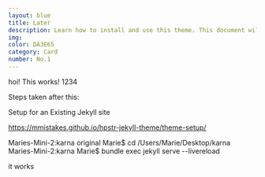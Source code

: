 ```yaml
---
layout: blue
title: Later
description: Learn how to install and use this theme. This document will be updated on a regular basis upon adding new features or bug fixes5
img:
color: DA3E65
category: Card
number: No.1
---
```




hoi! This works! 1234

Steps taken after this:

Setup for an Existing Jekyll site

https://mmistakes.github.io/hpstr-jekyll-theme/theme-setup/



Maries-Mini-2:karna original Marie$ cd /Users/Marie/Desktop/karna
Maries-Mini-2:karna Marie$ bundle exec jekyll serve --livereload

it works

